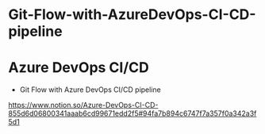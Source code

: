 # Git-Flow-with-AzureDevOps-CI-CD-pipeline

# Azure DevOps CI/CD

- Git Flow with Azure DevOps CI/CD pipeline

https://www.notion.so/Azure-DevOps-CI-CD-855d6d06800341aaab6cd99671edd2f5#94fa7b894c6747f7a357f0a342a3f5d1
